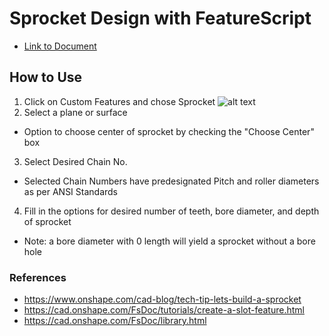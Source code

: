 # Sprocket Design with FeatureScript
* [Link to Document](https://cad.onshape.com/documents/fcc7de71efbdb65318789fe0/w/08e586f3b5a6d6b2f2e7be16/e/66227782a45c2083d3bb2708)

## How to Use
1. Click on Custom Features and chose Sprocket
![alt text](https://drive.google.com/file/d/1AweAlzY8duiIRyFbEDQdheSmgPrzglcp/view?usp=sharing)
2. Select a plane or surface
* Option to choose center of sprocket by checking the "Choose Center" box
3. Select Desired Chain No.
* Selected Chain Numbers have predesignated Pitch and roller diameters as per ANSI Standards
4. Fill in the options for desired number of teeth, bore diameter, and depth of sprocket
* Note: a bore diameter with 0 length will yield a sprocket without a bore hole

### References
* https://www.onshape.com/cad-blog/tech-tip-lets-build-a-sprocket
* https://cad.onshape.com/FsDoc/tutorials/create-a-slot-feature.html
* https://cad.onshape.com/FsDoc/library.html
